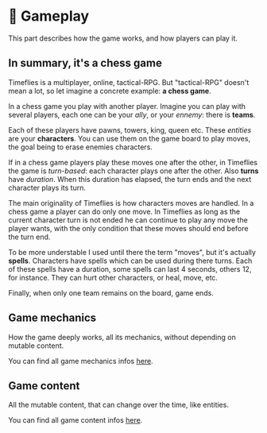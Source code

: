 
# :game_die: Gameplay

This part describes how the game works, and how players can play it.

## In summary, it's a chess game

Timeflies is a multiplayer, online, tactical-RPG.
But "tactical-RPG" doesn't mean a lot, so let imagine a concrete example: **a chess game**.

In a chess game you play with another player. Imagine you can play with several players, each one can be your *ally*, or your *ennemy*: there is **teams**.

Each of these players have pawns, towers, king, queen etc. These *entities* are your **characters**. You can use them on the game board to play moves, the goal being to erase enemies characters.

If in a chess game players play these moves one after the other, in Timeflies the game is *turn-based*: each character plays one after the other. Also **turns** have *duration*. When this duration has elapsed, the turn ends and the next character plays its turn.

The main originality of Timeflies is how characters moves are handled. In a chess game a player can do only one move. In Timeflies as long as the current character turn is not ended he can continue to play any move the player wants, with the only condition that these moves should end before the turn end.

To be more understable I used until there the term "moves", but it's actually **spells**. Characters have spells which can be used during there turns. Each of these spells have a duration, some spells can last 4 seconds, others 12, for instance. They can hurt other characters, or heal, move, etc.

Finally, when only one team remains on the board, game ends.

## Game mechanics

How the game deeply works, all its mechanics, without depending on mutable content.

You can find all game mechanics infos [here](./game-mechanics/game-mechanics.md).

## Game content

All the mutable content, that can change over the time, like entities.

You can find all game content infos [here](./game-content/game-content.md).
